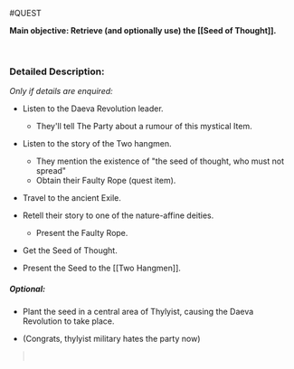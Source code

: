  #QUEST 

**Main objective: Retrieve (and optionally use) the [[Seed of Thought]].**

 

### Detailed Description:

*Only if details are enquired:*

-   Listen to the Daeva Revolution leader.

    -   They'll tell The Party about a rumour of this mystical Item.
-   Listen to the story of the Two hangmen.
    -   They mention the existence of "the seed of thought, who must not spread"
    -   Obtain their Faulty Rope (quest item).
-   Travel to the ancient Exile.
-   Retell their story to one of the nature-affine deities.
    -   Present the Faulty Rope.
-   Get the Seed of Thought.
-   Present the Seed to the [[Two Hangmen]].
##### *Optional:*

-   Plant the seed in a central area of Thylyist, causing the Daeva Revolution to take place.

-   (Congrats, thylyist military hates the party now)

>  
